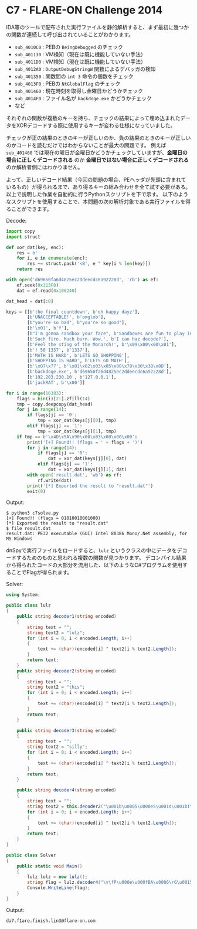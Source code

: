 # C7 - FLARE-ON Challenge 2014

IDA等のツールで配布された実行ファイルを静的解析すると、まず最初に幾つかの関数が連続して呼び出されていることがわかります。

- `sub_4010C0` : PEBの `BeingDebugged` のチェック
- `sub_401130` : VM検知（現在は既に機能していない手法）
- `sub_4011D0` : VM検知（現在は既に機能していない手法）
- `sub_4012A0` : `OutputDebugStringW` 関数によるデバッガの検知
- `sub_401350` : 関数間の `int 3` 命令の個数をチェック
- `sub_4013F0` : PEBの `NtGlobalFlag` のチェック
- `sub_401460` : 現在時刻を取得し金曜日かどうかチェック
- `sub_4014F0` : ファイル名が `backdoge.exe` かどうかチェック
- など

それぞれの関数が複数のキーを持ち、チェックの結果によって埋め込まれたデータをXORデコードする際に使用するキーが変わる仕様になっていました。

チェックが正の結果のときのキーが正しいのか、負の結果のときのキーが正しいのかコードを読むだけではわからないことが最大の問題です。
例えば `sub_401460` では現在の曜日が金曜日かどうかチェックしていますが、**金曜日の場合に正しくデコードされる** のか **金曜日ではない場合に正しくデコードされる** のか解析者側にはわかりません。

よって、正しいデコード結果（今回の問題の場合、PEヘッダが先頭に含まれているもの）が得られるまで、あり得るキーの組み合わせを全て試す必要がある。以上で説明した作業を自動的に行うPythonスクリプトを下で示す。
以下のようなスクリプトを使用することで、本問題の次の解析対象である実行ファイルを得ることができます。

Decode:

```py
import copy
import struct

def xor_dat(key, enc):
    res = b''
    for i, e in enumerate(enc):
        res += struct.pack('<B', e ^ key[i % len(key)])
    return res

with open('d69650fa6d4825ec2ddeecdc6a92228d', 'rb') as ef:
    ef.seek(0x113F8)
    dat = ef.read(0x106240)

dat_head = dat[:8]

keys = [[b'the final countdown', b'oh happy dayz'],
        [b'UNACCEPTABLE!', b'omglob'],
        [b"you're so bad", b"you're so good"],
        [b'\x01', b'f'],
        [b"I'm gonna sandbox your face", b'Sandboxes are fun to play in'],
        [b'Such fire. Much burn. Wow.', b'I can haz decode?'],
        [b'Feel the sting of the Monarch!', b'\x09\x00\x00\x01'],
        [b'! 50 1337', b'1337'],
        [b'MATH IS HARD', b'LETS GO SHOPPING'],
        [b'SHOPPING IS HARD', b'LETS GO MATH'],
        [b'\x07\x77', b'\x01\x02\x03\x05\x00\x78\x30\x38\x0D'],
        [b'backdoge.exe', b'd69650fa6d4825ec2ddeecdc6a92228d'],
        [b'192.203.230.10', b'127.0.0.1'],
        [b'jackRAT', b'\x00']]

for i in range(16383):
    flags = bin(i)[2:].zfill(14)
    tmp = copy.deepcopy(dat_head)
    for j in range(14):
        if flags[j] == '0':
            tmp = xor_dat(keys[j][0], tmp)
        elif flags[j] == '1':
            tmp = xor_dat(keys[j][1], tmp)
    if tmp == b'\x4D\x5A\x90\x00\x03\x00\x00\x00':
        print('[+] Found!! (flags = ' + flags + ')')
        for j in range(14):
            if flags[j] == '0':
                dat = xor_dat(keys[j][0], dat)
            elif flags[j] == '1':
                dat = xor_dat(keys[j][1], dat)
        with open('result.dat', 'wb') as rf:
            rf.write(dat)
        print('[*] Exported the result to "result.dat"')
        exit(0)
```

Output:

```
$ python3 c7solve.py
[+] Found!! (flags = 01010010001000)
[*] Exported the result to "result.dat"
$ file result.dat
result.dat: PE32 executable (GUI) Intel 80386 Mono/.Net assembly, for MS Windows
```

dnSpyで実行ファイルをロードすると、`lulz` というクラスの中にデータをデコードするためのものと思われる複数の関数が見つかります。
デコンパイル結果から得られたコードの大部分を流用した、以下のようなC#プログラムを使用することでFlagが得られます。

Solver:

```cs
using System;

public class lulz
{
    public string decoder1(string encoded)
    {
        string text = "";
        string text2 = "lulz";
        for (int i = 0; i < encoded.Length; i++)
        {
            text += (char)(encoded[i] ^ text2[i % text2.Length]);
        }
        return text;
    }
    public string decoder2(string encoded)
    {
        string text = "";
        string text2 = "this";
        for (int i = 0; i < encoded.Length; i++)
        {
            text += (char)(encoded[i] ^ text2[i % text2.Length]);
        }
        return text;
    }

    public string decoder3(string encoded)
    {
        string text = "";
        string text2 = "silly";
        for (int i = 0; i < encoded.Length; i++)
        {
            text += (char)(encoded[i] ^ text2[i % text2.Length]);
        }
        return text;
    }

    public string decoder4(string encoded)
    {
        string text = "";
        string text2 = this.decoder2("\u001b\u0005\u000eS\u001d\u001bI\a\u001c\u0001\u001aS\0\0\fS\u0006\r\b\u001fT\a\a\u0016K");
        for (int i = 0; i < encoded.Length; i++)
        {
            text += (char)(encoded[i] ^ text2[i % text2.Length]);
        }
        return text;
    }
}

public class Solver
{
    public static void Main()
    {
        lulz lulz = new lulz();
        string flag = lulz.decoder4("\v\fP\u000e\u000fBA\u0006\rG\u0015I\u001a\u0001\u0016H\\\t\b\u0002\u0013/\b\t^\u001d\bJO\a]C\u001b\u0005");
        Console.WriteLine(flag);
    }
}
```

Output:

```
da7.f1are.finish.lin3@flare-on.com
```
